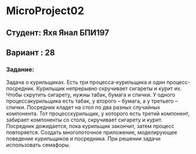 # MicroProject02
## Студент: Яхя Янал БПИ197
## Вариант : 28
### Задание:
Задача о курильщиках. Есть три процесса-курильщика и один
процесс-посредник. Курильщик непрерывно скручивает сигареты и курит их.
Чтобы скрутить сигарету, нужны табак, бумага и спички. У одного процессакурильщика есть табак, у второго – бумага, а у третьего – спички. Посредник
кладет на стол по два разных случайных компонента. Тот процесскурильщик, у которого есть третий компонент, забирает компоненты со
стола, скручивает сигарету и курит. Посредник дожидается, пока курильщик
закончит, затем процесс повторяется. Создать многопоточное приложение,
моделирующее поведение курильщиков и посредника. При решении задачи
использовать семафоры.
